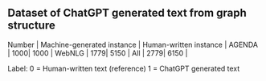 ## Dataset of ChatGPT generated text from graph structure


Number | Machine-generated instance | Human-written instance | 
AGENDA | 1000| 1000 | 
WebNLG | 1779| 5150 | 
All | 2779| 6150 | 



Label: 0 = Human-written text (reference)
       1 = ChatGPT generated text
